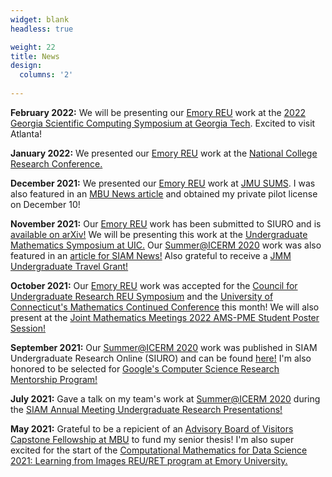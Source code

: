 ```yaml
---
widget: blank
headless: true

weight: 22
title: News
design:
  columns: '2'
  
---
```

**February 2022:** We will be presenting our [Emory REU](http://www.mathcs.emory.edu/site/scicomp/REURET/) work at the [2022 Georgia Scientific Computing Symposium at Georgia Tech](https://math.gatech.edu/news/georgia-scientific-computing-symposium). Excited to visit Atlanta!

**January 2022:** We presented our [Emory REU](http://www.mathcs.emory.edu/site/scicomp/REURET/) work at the [National College Research Conference.](https://www.hcura.org/about-ncrc)

**December 2021:** We presented our [Emory REU](http://www.mathcs.emory.edu/site/scicomp/REURET/) work at [JMU SUMS](https://www.jmu.edu/mathstat/sums/index.shtml). I was also featured in an [MBU News article](https://marybaldwin.edu/news/2021/12/17/program-for-the-exceptionally-gifted-standout-katie-keegan-22-wins-national-attention/) and obtained my private pilot license on December 10!

**November 2021:** Our [Emory REU](http://www.mathcs.emory.edu/site/scicomp/REURET/) work has been submitted to SIURO and is [available on arXiv!](https://arxiv.org/abs/2111.00587) We will be presenting this work at the [Undergraduate Mathematics Symposium at UIC.](https://homepages.math.uic.edu/ums/) Our [Summer@ICERM 2020](https://icerm.brown.edu/summerug/2020/) work was also featured in an [article for SIAM News!](https://sinews.siam.org/Details-Page/a-modified-watermarking-scheme-based-on-the-singular-value-decomposition) Also grateful to receive a [JMM Undergraduate Travel Grant!](http://www.ams.org/programs/travel-grants/undergrad-tg)

**October 2021:** Our [Emory REU](http://www.mathcs.emory.edu/site/scicomp/REURET/) work was accepted for the [Council for Undergraduate Research REU Symposium](https://www.cur.org/what/events/students/reu/reu_symposium_2021/) and the [University of Connecticut's Mathematics Continued Conference](https://mcc.math.uconn.edu/abstracts/) this month! We will also present at the [Joint Mathematics Meetings 2022 AMS-PME Student Poster Session!](https://www.jointmathematicsmeetings.org/meetings/national/jmm2022/2268_posters) 

**September 2021:** Our [Summer@ICERM 2020](https://icerm.brown.edu/summerug/2020/) work was published in SIAM Undergraduate Research Online (SIURO) and can be found [here!](https://www.siam.org/Portals/0/Documents/S141166PDF.pdf?ver=2021-09-23-070730-093) I'm also honored to be selected for [Google's Computer Science Research Mentorship Program!](https://research.google/outreach/csrmp/)

**July 2021:** Gave a talk on my team's work at [Summer@ICERM 2020](https://icerm.brown.edu/summerug/2020/) during the [SIAM Annual Meeting Undergraduate Research Presentations!](https://meetings.siam.org/sess/dsp_programsess.cfm?SESSIONCODE=72454&_ga=2.67741394.2145847893.1636412397-1332685511.1599444745) 

**May 2021:** Grateful to be a repicient of an [Advisory Board of Visitors Capstone Fellowship at MBU](https://marybaldwin.edu/news/2021/05/10/capstone-festival-celebrates-the-research-process/) to fund my senior thesis! I'm also super excited for the start of the [Computational Mathematics for Data Science 2021: Learning from Images REU/RET program at Emory University.](http://www.mathcs.emory.edu/site/scicomp/REURET/)

